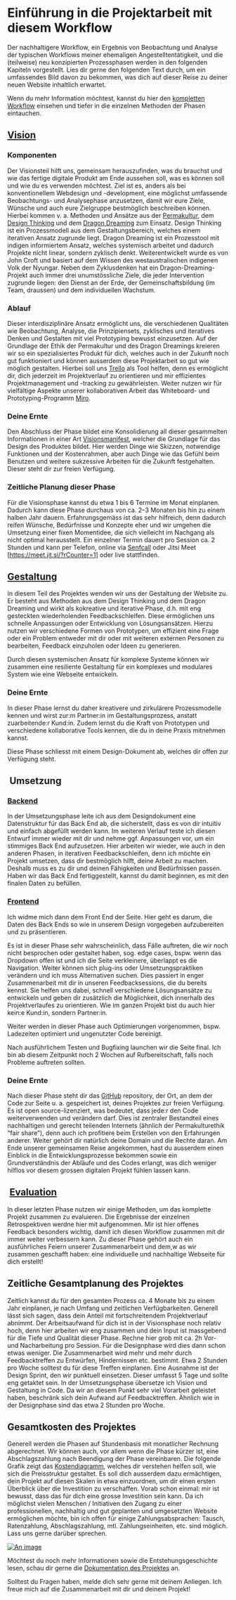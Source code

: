 # Einführung in die Projektarbeit mit diesem Workflow

Der nachhaltigere Workflow, ein Ergebnis von Beobachtung und Analyse der typischen Workflows meiner ehemaligen Angestelltentätigkeit, und die (teilweise) neu konzipierten Prozessphasen werden in den folgenden Kapiteln vorgestellt. Lies dir gerne den folgenden Text durch, um ein umfassendes Bild davon zu bekommen, was dich auf dieser Reise zu deiner neuen Website inhaltlich erwartet.

Wenn du mehr Information möchtest, kannst du hier den [kompletten Workflow](https://trello.com/w/userworkspaceaa1c57b2e62ef5488e9680dea9d99fce) einsehen und tiefer in die einzelnen Methoden der Phasen eintauchen.

## [Vision](https://trello.com/b/DQbLT8JS/vision)

### Komponenten

Der Visionsteil hilft uns, gemeinsam herauszufinden, was du brauchst und wie das fertige digitale Produkt am Ende aussehen soll, was es können soll und wie du es verwenden möchtest. Ziel ist es, anders als bei konventionellem Webdesign und -development, eine möglichst umfassende Beobachtungs- und Analysephase anzusetzen, damit wir eure Ziele, Wünsche und auch eure Zielgruppe bestmöglich beschreiben können. Hierbei kommen v. a. Methoden und Ansätze aus der [Permakultur](https://www.permakultur.de/was-ist-permakultur), dem [Design Thinking](https://www.interaction-design.org/literature/topics/design-thinking) und dem [Dragon Dreaming](https://dragondreaming.org/) zum Einsatz. Design Thinking ist ein Prozessmodell aus dem Gestaltungsbereich, welches einem iterativen Ansatz zugrunde liegt. Dragon Dreaming ist ein Prozesstool mit indigen informiertem Ansatz, welches systemisch arbeitet und dadurch Projekte nicht linear, sondern zyklisch denkt. Weiterentwickelt wurde es von John Croft und basiert auf dem Wissen des westaustralischen indigenen Volk der Nyungar. Neben dem Zyklusdenken hat ein Dragon-Dreaming-Projekt auch immer drei unumstössliche Ziele, die jeder Intervention zugrunde liegen: den Dienst an der Erde, der Gemeinschaftsbildung (im Team, draussen) und dem individuellen Wachstum.

### Ablauf

Dieser interdisziplinäre Ansatz ermöglicht uns, die verschiedenen Qualitäten wie Beobachtung, Analyse, die Prinzipiensets, zyklisches und iteratives Denken und Gestalten mit viel Prototyping bewusst einzusetzen. Auf der Grundlage der Ethik der Permakultur und des Dragon Dreamings kreieren wir so ein spezialisiertes Produkt für dich, welches auch in der Zukunft noch gut funktioniert und können ausserdem diese Projektarbeit so gut wie möglich gestalten. Hierbei soll uns [Trello](https://trello.com/) als Tool helfen, denn es ermöglicht dir, dich jederzeit im Projektverlauf zu orientieren und mir effizientes Projektmanagement und -tracking zu gewährleisten. Weiter nutzen wir für vielfältige Aspekte unserer kollaborativen Arbeit das Whiteboard- und Prototyping-Programm [Miro](https://miro.com/).
<!-- 
Konkret werden wir in der Visionsphase viele Fragen wie bspw. das [Initial Interview](../../workflow/detailed/vision.md#initial-interview) oder die [9 Ways Of Observation](../../workflow/detailed/vision.md#9-ways-of-observation) durcharbeiten, aber auch träumerisch und maximalplanerisch mit dem [Traumkreis](../../workflow/detailed/vision.md#traumkreis) und den [Traumskizzen](../../workflow/detailed/vision.md#traumskizzen) erkunden, was denn abseits der Ratio so möglich sein kann. Hieraus werden wir dann eine starke [Vision](../../workflow/detailed/vision.md#vision) kreieren, die uns als Nordstern während unserer gemeinsamen Zusammenarbeit dient und uns immer wieder zu dem zurückführt was dir wichtig ist, sollten wir mal zu sehr im Detail gefangen sein.  -->

### Deine Ernte

Den Abschluss der Phase bildet eine Konsolidierung all dieser gesammelten Informationen in einer Art [Visionsmanifest](../../workflow/detailed/vision.md#visionsmanifest), welcher die Grundlage für das Design des Produktes bildet. Hier werden Dinge wie Skizzen, notwendige Funktionen und der Kostenrahmen, aber auch Dinge wie das Gefühl beim Benutzen und weitere sukzessive Arbeiten für die Zukunft festgehalten. Dieser steht dir zur freien Verfügung.

<!-- Generell sind die verschiedenen Karten chronologisch angeordnet, d. h., kommen auch ungefähr nacheinander zum Einsatz. Allerdings kann es auch einige Methoden und Interventionen im Backlog geben, die wir vielleicht nie oder erst später / früher brauchen. Das kommt ganz auf deinen / euren Prozess an. Betrachte(t) sie einfach als eine Art Werkzeugkoffer mit Handlungsempfehlung, aus dem wir bei Bedarf das herausnehmen, was uns weiterhilft. Du/ihr bist/seid herzlich dazu eingeladen, hier auch weitere Methoden vorzuschlagen oder anzupassen, wenn dir / euch das hilfreich erscheint. -->

### Zeitliche Planung dieser Phase

Für die Visionsphase kannst du etwa 1 bis 6 Termine im Monat einplanen. Dadurch kann diese Phase durchaus von ca. 2–3 Monaten bis hin zu einem halben Jahr dauern. Erfahrungsgemäss ist das sehr hilfreich, denn dadurch reifen Wünsche, Bedürfnisse und Konzepte eher und wir umgehen die Umsetzung einer fixen Momentidee, die sich vielleicht im Nachgang als nicht optimal herausstellt. Ein einzelner Termin dauert pro Session ca. 2 Stunden und kann per Telefon, online via [Senfcall](https://www.senfcall.de/) oder Jitsi Meet [https://meet.jit.si/?rCounter=1] oder live stattfinden.

## [Gestaltung](https://trello.com/b/eBY2NCgr)

In diesem Teil des Projektes wenden wir uns der Gestaltung der Website zu. Er besteht aus Methoden aus dem Design Thinking und dem Dragon Dreaming und wirkt als kokreative und iterative Phase, d.h. mit eng gesteckten wiederholenden Feedbackschleifen. Diese ermöglichen uns schnelle Anpassungen oder Entwicklung von Lösungsansätzen. Hierzu nutzen wir verschiedene Formen von Prototypen, um effizient eine Frage oder ein Problem entweder mit dir oder mit weiteren externen Personen zu bearbeiten, Feedback einzuholen oder Ideen zu generieren.

Durch diesen systemischen Ansatz für komplexe Systeme können wir zusammen eine resiliente Gestaltung für ein komplexes und modulares System wie eine Webseite entwickeln.

### Deine Ernte

In dieser Phase lernst du daher kreativere und zirkulärere Prozessmodelle kennen und wirst zur:m Partner:in im Gestaltungsprozess, anstatt zuarbeitende:r Kund:in. Zudem lernst du die Kraft von Prototypen und verschiedene kollaborative Tools kennen, die du in deine Praxis mitnehmen kannst.

Diese Phase schliesst mit einem Design-Dokument ab, welches dir offen zur Verfügung steht.

##  Umsetzung

### [Backend](https://trello.com/b/ygakLN72)

In der Umsetzungsphase leite ich aus dem Designdokument eine Datenstruktur für das Back End ab, die sicherstellt, dass es von dir intuitiv und einfach abgefüllt werden kann. Im weiteren Verlauf teste ich diesen Entwurf immer wieder mit dir und nehme ggf. Anpassungen vor, um ein stimmiges Back End aufzusetzen. Hier arbeiten wir wieder, wie auch in den anderen Phasen, in iterativen Feedbackschleifen, denn ich möchte ein Projekt umsetzen, dass dir bestmöglich hilft, deine Arbeit zu machen. Deshalb muss es zu dir und deinen Fähigkeiten und Bedürfnissen passen. Haben wir das Back End fertiggestellt, kannst du damit beginnen, es mit den finalen Daten zu befüllen.

<!-- werden wir uns als erstes auf einen nachhaltigen Hoster festlegen. Hier unterstütze ich dich bei der Auswahl und der Bestellung oder des Umzugs deiner Domain, der Einrichtung eines Mailaccounts für deine Domain etc. Im nächsten Schritt nehme ich auf Grundlage des Designdokumentes eine https://trello.com/c/iQ7PBJFa/8-strukturelle-analyse  vor, d. h. ich leite ab, welche Datenfelder das Back End braucht, damit es von dir intuitiv und einfach abgefüllt werden kann. Dies passiert in enger Anlehnung an das Design, damit bestmöglich abstrakte Datenbankmasken verhindert werden können und dir klar ist, woran du grade arbeitest.  -->

### [Frontend](https://trello.com/b/IPhgggyv)

Ich widme mich dann dem Front End der Seite. Hier geht es darum, die Daten des Back Ends so wie in unserem Design vorgegeben aufzubereiten und zu präsentieren.

 <!-- Wie auch im Design sind hier echte Beispieldaten von dir wie Texte, Bilder, ggf. Videos, dein Logo, etc. sehr wichtig, um mit echten Daten zu gestalten und zu entwickeln., da Blindtext wie lorem ipsum anders umbricht als unsere Sprache und dadurch das Layout verändern kann. Ausserdem wird für dich einfacher, einen Bezug herzustellen. -->

Es ist in dieser Phase sehr wahrscheinlich, dass Fälle auftreten, die wir noch nicht besprochen oder gestaltet haben, sog. edge cases, bspw. wenn das Dropdown offen ist und ich die Seite verkleinere, überlappt es die Navigation. Weiter können sich plug-ins oder Umsetzungspraktiken verändern und ich muss Alternativen suchen. Dies passiert in enger Zusammenarbeit mit dir in unseren Feedbacksessions, die du bereits kennst. Sie helfen uns dabei, schnell verschiedene Lösungsansätze zu entwickeln und geben dir zusätzlich die Möglichkeit, dich innerhalb des Projektverlaufes zu orientieren. Wie im ganzen Projekt bist du auch hier kein:e Kund:in, sondern Partner:in.

Weiter werden in dieser Phase auch Optimierungen vorgenommen, bspw. Ladezeiten optimiert und ungenutzter Code bereinigt.

Nach ausführlichem Testen und Bugfixing launchen wir die Seite final. Ich bin ab diesem Zeitpunkt noch 2 Wochen auf Rufbereitschaft, falls noch Probleme auftreten sollten.

<!-- Ist die Seite zu ca. 80% umgesetzt, werde ich sie für eine <https://trello.com/c/MGv45kI7/11-interim-evaluation> auf einer Subdomain  (<www.dev.deinedomain.com>) live schalten (deployen), um etwaige bugs, edge cases und Browserinkompatibilitäten direkt feststellen und beheben zu können. In dieser Schlussphase wird sich unsere Zusammenarbeit noch einmal intensivieren, denn je mehr Augenpaare die Seite auf Designabweichungen untersuchen, desto besser. Wenn wir mit dem Ergebnis zufrieden sind, wird sie final live geschaltet, dieses Mal auf <www.deinedomain.com>. Ich bin ab diesem Zeitpunkt noch 2 Wochen sozusagen auf Rufbereitschaft für ein <https://trello.com/c/40R6fXiz/14-bugfixing>, falls noch Probleme auftreten sollten. -->

### Deine Ernte

Nach dieser Phase steht dir das [GitHub](https://github.com/) repository, der Ort, an dem der Code zur Seite u. a. gespeichert ist, deines Projektes zur freien Verfügung. Es ist open source-lizenziert, was bedeutet, dass jede:r den Code weiterverwenden und verändern darf. Dies ist zentraler Bestandteil eines nachhaltigen und gerecht teilenden Internets (ähnlich der Permakulturethik “fair share”), denn auch ich profitiere beim Erstellen von den Erfahrungen anderer. Weiter gehört dir natürlich deine Domain und die Rechte daran. Am Ende unserer gemeinsamen Reise angekommen, hast du ausserdem einen Einblick in die Entwicklungsprozesse bekommen sowie ein Grundverständnis der Abläufe und des Codes erlangt, was dich weniger hilflos vor diesem grossen digitalen Projekt fühlen lassen kann.

##  [Evaluation](https://trello.com/b/Ya21BO5A)

In dieser letzten Phase nutzen wir einige Methoden, um das komplette Projekt zusammen zu evaluieren. Die Ergebnisse der einzelnen Retrospektiven werdne hier mit aufgenommen. Mir ist hier offenes Feedback besonders wichtig, damit ich diesen Workflow zusammen mit dir immer weiter verbessern kann. Zu dieser Phase gehört auch ein ausführliches Feiern unserer Zusammenarbeirt und dem,w as wir zusammen geschafft haben: eine individuelle und nachhaltige Webseite für dich erstellt!

## Zeitliche Gesamtplanung des Projektes

Zeitlich kannst du für den gesamten Prozess ca. 4 Monate bis zu einem Jahr einplanen, je nach Umfang und zeitlichen Verfügbarkeiten.  Generell lässt sich sagen, dass dein Anteil mit fortschreitendem Projektverlauf abnimmt. Der Arbeitsaufwand für dich ist in der Visionsphase noch relativ hoch, denn hier arbeiten wir eng zusammen und dein Input ist massgebend für die Tiefe und Qualität dieser Phase. Rechne hier grob mit ca. 2h Vor- und Nacharbeitung pro Session. Für die Designphase wird dies dann schon etwas weniger. Die Zusammenarbeit wird mehr und mehr durch Feedbacktreffen zu Entwürfen, Hindernissen etc. bestimmt. Etwa 2 Stunden pro Woche solltest du für diese Treffen einplanen. Eine Ausnahme ist der Design Sprint, den wir punktuell einsetzen. Dieser umfasst 5 Tage und sollte eng getaktet sein. In der Umsetzungsphase übersetze ich Vision und Gestaltung in Code. Da wir an diesem Punkt sehr viel Vorarbeit geleistet haben, beschränk sich dein Aufwand auf Feedbacktreffen. Ähnlich wie in der Designphase sind das etwa 2 Stunden pro Woche.

## Gesamtkosten des Projektes

Generell werden die Phasen auf Stundenbasis mit monatlicher Rechnung abgerechnet. Wir können auch, vor allem wenn die Phase kürzer ist, eine Abschlagszahlung nach Beendigung der Phase vereinbaren. Die folgende Grafik zeigt das [Kostendiagramm](https://miro.com/app/board/uXjVL_R46IQ=/?share_link_id=562033574911), welches dir verstehen helfen soll, wie sich die Preisstruktur gestaltet. Es soll dich ausserdem dazu ermächtigen, dein Projekt auf diesen Skalen in etwa einzuordnen, um dir einen ersten Überblick über die Investition zu verschaffen. Vorab schon einmal: mir ist bewusst, dass das für dich eine grosse Investition sein kann. Da ich möglichst vielen Menschen / Initiativen den Zugang zu einer professionellen, nachhaltig und gut geplanten und umgesetzten Website ermöglichen möchte, bin ich offen für einige Zahlungsabsprachen: Tausch, Ratenzahlung, Abschlagszahlung, mtl. Zahlungseinheiten, etc. sind möglich. Lass uns gerne darüber sprechen.

<a href="https://miro.com/app/board/uXjVL_R46IQ=/" target="_blank">![An image](../../assets/images/kostendiagramm.png)</a>

Möchtest du noch mehr Informationen sowie die Entstehungsgeschichte lesen, schau dir gerne die [Dokumentation des Projektes](../documentation) an.

Solltest du Fragen haben, melde dich sehr gerne mit deinem Anliegen. Ich freue mich auf die Zusammenarbeit mit dir und deinem Projekt!

<!-- Solltest du Anmerkungen, Kritik oder Ideen haben, die du teilen möchtest, melde dich bitte gerne unter [dev@nadineprigann.de](mail.to:dev@nadineprigann.de). Ich freue mich immer auf Austausch und Kollaboration, denn dadurch kann ein resilienteres Projekt entstehen. -->

<!-- Für mich gingen mit dem Design des Workflows auch die Fragen der Repräsentation einher: wo wird dieser Workflow festgehalten? Wie wird er visuell dargestellt? Welche Aufgaben hat diese Visualisierung? Kann ich die reine Visualisierung mit einem Mehrwert verknüpfen? -->
